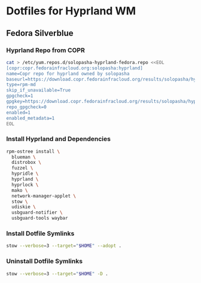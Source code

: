 # Dotfiles for Hyprland WM

## Fedora Silverblue

### Hyprland Repo from COPR

```sh
cat > /etc/yum.repos.d/solopasha-hyprland-fedora.repo <<EOL
[copr:copr.fedorainfracloud.org:solopasha:hyprland]
name=Copr repo for hyprland owned by solopasha
baseurl=https://download.copr.fedorainfracloud.org/results/solopasha/hyprland/fedora-\$releasever-\$basearch/
type=rpm-md
skip_if_unavailable=True
gpgcheck=1
gpgkey=https://download.copr.fedorainfracloud.org/results/solopasha/hyprland/pubkey.gpg
repo_gpgcheck=0
enabled=1
enabled_metadata=1
EOL
```

### Install Hyprland and Dependencies

```sh
rpm-ostree install \
  blueman \
  distrobox \
  fuzzel \
  hypridle \
  hyprland \
  hyprlock \
  mako \
  network-manager-applet \
  stow \
  udiskie \
  usbguard-notifier \
  usbguard-tools waybar

```

### Install Dotfile Symlinks

```sh
stow --verbose=3 --target="$HOME" --adopt .
```

### Uninstall Dotfile Symlinks

```sh
stow --verbose=3 --target="$HOME" -D .
```
